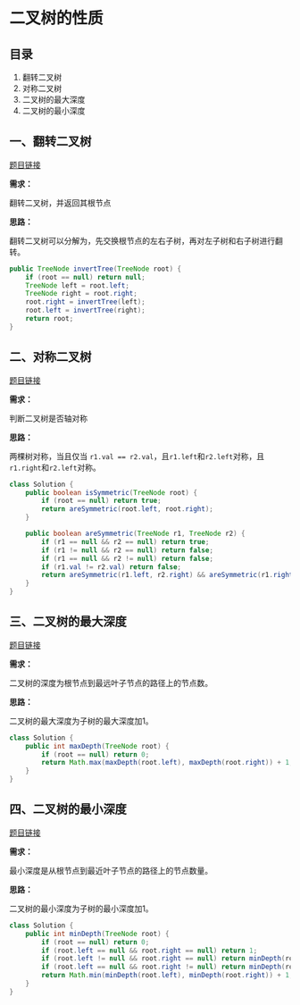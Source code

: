 # 二叉树的性质

## 目录

1. 翻转二叉树
2. 对称二叉树
3. 二叉树的最大深度
4. 二叉树的最小深度



## 一、翻转二叉树

[题目链接](https://leetcode-cn.com/problems/invert-binary-tree/)

**需求：**

翻转二叉树，并返回其根节点

**思路：**

翻转二叉树可以分解为，先交换根节点的左右子树，再对左子树和右子树进行翻转。

```java
public TreeNode invertTree(TreeNode root) {
    if (root == null) return null;
    TreeNode left = root.left;
    TreeNode right = root.right;
    root.right = invertTree(left);
    root.left = invertTree(right);   
    return root;
}
```



## 二、对称二叉树

[题目链接](https://leetcode-cn.com/problems/symmetric-tree/)

**需求：**

判断二叉树是否轴对称

**思路：**

两棵树对称，当且仅当 `r1.val == r2.val`，且`r1.left`和`r2.left`对称，且`r1.right`和`r2.left`对称。

```java
class Solution {
    public boolean isSymmetric(TreeNode root) {
        if (root == null) return true;
        return areSymmetric(root.left, root.right);
    }

    public boolean areSymmetric(TreeNode r1, TreeNode r2) {
        if (r1 == null && r2 == null) return true;
        if (r1 != null && r2 == null) return false;
        if (r1 == null && r2 != null) return false;
        if (r1.val != r2.val) return false;
        return areSymmetric(r1.left, r2.right) && areSymmetric(r1.right, r2.left);
    }
}
```



## 三、二叉树的最大深度

[题目链接](https://leetcode-cn.com/problems/maximum-depth-of-binary-tree/)

**需求：**

二叉树的深度为根节点到最远叶子节点的路径上的节点数。

**思路：**

二叉树的最大深度为子树的最大深度加1。

```java
class Solution {
    public int maxDepth(TreeNode root) {
        if (root == null) return 0;
        return Math.max(maxDepth(root.left), maxDepth(root.right)) + 1;
    }
}
```



## 四、二叉树的最小深度

[题目链接](https://leetcode-cn.com/problems/minimum-depth-of-binary-tree/)

**需求：**

最小深度是从根节点到最近叶子节点的路径上的节点数量。

**思路：**

二叉树的最小深度为子树的最小深度加1。

```java
class Solution {
    public int minDepth(TreeNode root) {
        if (root == null) return 0;
        if (root.left == null && root.right == null) return 1;
        if (root.left != null && root.right == null) return minDepth(root.left) + 1;
        if (root.left == null && root.right != null) return minDepth(root.right) + 1;
        return Math.min(minDepth(root.left), minDepth(root.right)) + 1;
    }
}
```